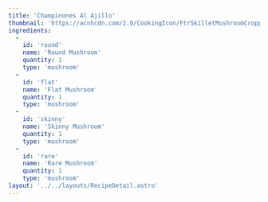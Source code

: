 ```yaml
---
title: 'Champinones Al Ajillo'
thumbnail: 'https://acnhcdn.com/2.0/CookingIcon/FtrSkilletMushroomCropped.png'
ingredients:
  -
    id: 'round'
    name: 'Round Mushroom'
    quantity: 1
    type: 'mushroom'
  -
    id: 'flat'
    name: 'Flat Mushroom'
    quantity: 1
    type: 'mushroom'
  -
    id: 'skinny'
    name: 'Skinny Mushroom'
    quantity: 1
    type: 'mushroom'
  -
    id: 'rare'
    name: 'Rare Mushroom'
    quantity: 1
    type: 'mushroom'
layout: '../../layouts/RecipeDetail.astro'
---
```


